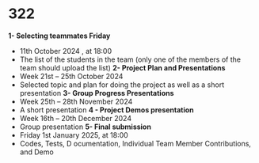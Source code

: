 # 322

**1- Selecting teammates Friday**
* 11th October 2024 , at 18:00
* The list of the students in the team  (only one of the members of the team should upload the list)
**2- Project Plan and Presentations**
* Week 21st – 25th October 2024
* Selected topic and plan for doing the project as well as a short presentation
**3- Group Progress Presentations**
* Week 25th – 28th November 2024
* A short presentation
**4 - Project Demos presentation**
* Week 16th – 20th December 2024
* Group presentation
**5- Final submission**
* Friday 1st January 2025, at 18:00
* Codes, Tests, D ocumentation, Individual Team Member Contributions, and Demo